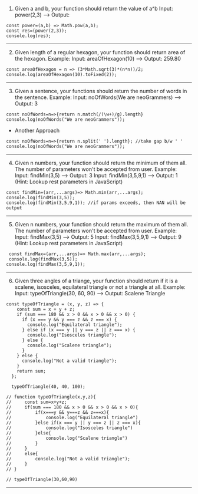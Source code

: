  1. Given a and b, your function should return the value of a^b
Input: power(2,3) ––> Output:
```
const power=(a,b) => Math.pow(a,b);
const res=(power(2,3));
console.log(res);
```
------------------------------------------------------

2. Given length of a regular hexagon, your function should return area of the hexagon.
  Example:
 Input: areaOfHexagon(10) ––> Output: 259.80
 ```
const areaOfHexagon = n => (3*Math.sqrt(3)*(n*n))/2;
console.log(areaOfHexagon(10).toFixed(2));
```
---------------------------------------------------------------------

3. Given a sentence, your functions should return the number of words in the sentence.
Example:
Input: noOfWords(We are neoGrammers) ––> Output: 3
```
const noOfWords=n=>{return n.match(/(\w+)/g).length}
console.log(noOfWords("We are neoGrammers"));
```
- Another Approach
```
const noOfWords=n=>{return n.split(' ').length}; //take gap b/w ' '
console.log(noOfWords("We are neoGrammers"));
```
--------------------------------------------------------------

4. Given n numbers, your function should return the minimum of them all. The number of parameters won't be accepted from user.
Example:
Input: findMin(3,5) ––> Output: 3
Input: findMin(3,5,9,1) ––> Output: 1
(Hint: Lookup rest parameters in JavaScript)
```
const findMin=(arr,...args)=> Math.min(arr,...args);
console.log(findMin(3,5));
console.log(findMin(3,5,9,1)); //if params exceeds, then NAN will be output
```
---------------------------------------------------------------------------------------------

 5. Given n numbers, your function should return the maximum of them all. The number of parameters won't be accepted from user.
Example:
Input: findMax(3,5) ––> Output: 5
Input: findMax(3,5,9,1) ––> Output: 9
(Hint: Lookup rest parameters in JavaScript)
```
 const findMax=(arr,...args)=> Math.max(arr,...args);
 console.log(findMax(3,5));
console.log(findMax(3,5,9,1));
```
--------------------------------------------------------------------------

6. Given three angles of a triange, your function should return if it is a scalene, isosceles, equilateral triangle or not a triangle at all. Example:
 Input: typeOfTriangle(30, 60, 90) ––> Output: Scalene Triangle
```
const typeOfTriangle = (x, y, z) => {
    const sum = x + y + z;
    if (sum === 180 && x > 0 && x > 0 && x > 0) {
      if (x === y && y === z && z === x) {
        console.log("Equilateral triangle");
      } else if (x === y || y === z || z === x) {
        console.log("Isosceles triangle");
      } else {
        console.log("Scalene triangle");
      }
    } else {
      console.log("Not a valid triangle");
    }
    return sum;
  };
  
  typeOfTriangle(40, 40, 100);
  ```
  
  ```
  // function typeOfTriangle(x,y,z){
  //     const sum=x+y+z;
  //     if(sum === 180 && x > 0 && x > 0 && x > 0){
  //         if(x===y && y===z && z===x){
  //             console.log("Equilateral triangle")
  //         }else if(x === y || y === z || z === x){
  //             console.log("Isosceles triangle")
  //         }else{
  //             console.log("Scalene triangle")
  //         }
  //     }
  //     else{
  //         console.log("Not a valid triangle");
  //     }
  // }
  
  // typeOfTriangle(30,60,90)
  ```
  ------------------------------------------------------------------
